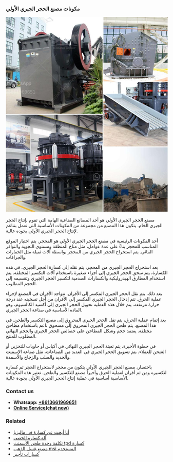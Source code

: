 <h3>مكونات مصنع الحجر الجيري الأولي</h3><img src='1701854302.jpg' alt=''><p>مصنع الحجر الجيري الأولي هو أحد المصانع الصناعية الهامة التي تقوم بإنتاج الحجر الجيري الخام. يتكون هذا المصنع من مجموعة من المكونات الأساسية التي تعمل بتناغم لإنتاج الحجر الجيري الأولي بجودة عالية.</p><p>أحد المكونات الرئيسية في مصنع الحجر الجيري الأولي هو المحجر. يتم اختيار الموقع المناسب للمحجر بناءً على عدة عوامل، مثل مناخ المنطقة ومستوى التجوية والتوافر المائي. يتم استخراج الحجر الجيري من المحجر بواسطة آلات ثقيلة مثل الحفارات والجرافات.</p><p>بعد استخراج الحجر الجيري من المحجر، يتم نقله إلى كسارة الحجر الجيري. في هذه الكسارة، يتم سحق الحجر الجيري إلى أجزاء صغيرة باستخدام آلات التكسير المختلفة. يتم استخدام المطارق الهيدروليكية والكسارات الصدمية لتكسير الحجر الجيري وتقسيمه إلى الحجم المطلوب.</p><p>بعد ذلك، يتم نقل الحجر الجيري المكسر إلى الأفران. تتواجد الأفران في المصنع لإجراء عملية الحرق. تتم إدخال الحجر الجيري المكسر إلى الأفران من أجل تسخينه عند درجة حرارة مرتفعة. يتم خلال هذه العملية تحويل الحجر الجيري إلى أكسيد الكالسيوم، وهو المادة الأساسية في صناعة الحجر الجيري.</p><p>بعد إتمام عملية الحرق، يتم نقل الحجر الجيري المحروق إلى مصنع التكسير والطحن. في هذا المصنع، يتم طحن الحجر الجيري المحروق إلى مسحوق ناعم باستخدام مطاحن مختلفة. يعتمد حجم وشكل المطاحن على خصائص الحجر الجيري والحجم النهائي المطلوب للمنتج.</p><p>في خطوة الأخيرة، يتم تعبئة الحجر الجيري النهائي في أكياس أو حاويات للتخزين أو الشحن للعملاء. يتم تسويق الحجر الجيري في العديد من الصناعات، مثل صناعة الإسمنت والحديد والصلب والزجاج والأسمدة.</p><p>باختصار، مصنع الحجر الجيري الأولي يتكون من محجر لاستخراج الحجر ثم كسارة لتكسيره ومن ثم أفران لعملية الحرق وأخيراً مصنع للتكسير والطحن. تعتبر هذه المكونات الأساسية أساسية في عملية إنتاج الحجر الجيري الأولي بجودة عالية.</p><h3>Contact us</h3><ul><li><strong>Whatsapp:&nbsp;<a href="https://wa.me/8613661969651">+8613661969651</a></strong></li><li><a href="https://swt.shibang-china.com/?git&amp;zhl&amp;مكونات مصنع الحجر الجيري الأولي"><strong>Online Service(chat now)</strong></a></li></ul><h3>Related</h3><ul><li><a href='أنا أبحث عن كسارة في ماليزيا.md'>أنا أبحث عن كسارة في ماليزيا</a></li><li><a href='آلة كسارة الحصى.md'>آلة كسارة الحصى</a></li><li><a href='تكلفة وحدة طحن الأسمنت tpd كسارة.md'>تكلفة وحدة طحن الأسمنت tpd كسارة</a></li><li><a href='مصنع غسل الذهب msi المستخدم.md'>مصنع غسل الذهب msi المستخدم</a></li><li><a href='كسارات تأجير.md'>كسارات تأجير</a></li></ul>
